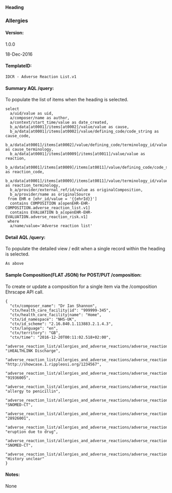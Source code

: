 #### Heading

### Allergies

#### Version:

1.0.0

18-Dec-2016

#### TemplateID:
`IDCR - Adverse Reaction List.v1`

#### Summary AQL /query:

To populate the list of items when the heading is selected.

```
select
  a/uid/value as uid,
  a/composer/name as author,
  a/context/start_time/value as date_created,
  b_a/data[at0001]/items[at0002]/value/value as cause,
  b_a/data[at0001]/items[at0002]/value/defining_code/code_string as cause_code,
  b_a/data[at0001]/items[at0002]/value/defining_code/terminology_id/value as cause_terminology,
  b_a/data[at0001]/items[at0009]/items[at0011]/value/value as reaction,
  b_a/data[at0001]/items[at0009]/items[at0011]/value/defining_code/code_string as reaction_code,
  b_a/data[at0001]/items[at0009]/items[at0011]/value/terminology_id/value as reaction_terminology,
  b_a/provider/external_ref/id/value as originalComposition,
  b_a/provider/name as originalSource
 from EHR e [ehr_id/value = '{{ehrId}}']
  contains COMPOSITION a[openEHR-EHR-COMPOSITION.adverse_reaction_list.v1]
  contains EVALUATION b_a[openEHR-EHR-EVALUATION.adverse_reaction_risk.v1]
 where
  a/name/value='Adverse reaction list'

```

#### Detail AQL /query:
To populate the detailed view / edit when a single record within the heading is selected.

```
As above
```

#### Sample Composition(FLAT JSON) for POST/PUT /composition:

To create or update a composition for a single item via the /composition Ehrscape API call.

```
{
  "ctx/composer_name": "Dr Ian Shannon",
  "ctx/health_care_facility|id": "999999-345",
  "ctx/health_care_facility|name": "Home",
  "ctx/id_namespace": "NHS-UK",
  "ctx/id_scheme": "2.16.840.1.113883.2.1.4.3",
  "ctx/language": "en",
  "ctx/territory": "GB",
  "ctx/time": "2016-12-20T00:11:02.518+02:00",
  "adverse_reaction_list/allergies_and_adverse_reactions/adverse_reaction_risk:0/_provider|name": "iHEALTHLINK Discharge",
 "adverse_reaction_list/allergies_and_adverse_reactions/adverse_reaction_risk:0/_provider|id": "http://showcase.1.rippleosi.org/1234567",
  "adverse_reaction_list/allergies_and_adverse_reactions/adverse_reaction_risk:0/causative_agent|code": "91936005",
   "adverse_reaction_list/allergies_and_adverse_reactions/adverse_reaction_risk:0/causative_agent|value": "allergy to penicillin",
   "adverse_reaction_list/allergies_and_adverse_reactions/adverse_reaction_risk:0/causative_agent|terminology": "SNOMED-CT",
   "adverse_reaction_list/allergies_and_adverse_reactions/adverse_reaction_risk:0/reaction_details/manifestation:0|code": "28926001",
   "adverse_reaction_list/allergies_and_adverse_reactions/adverse_reaction_risk:0/reaction_details/manifestation:0|value": "eruption due to drug",
   "adverse_reaction_list/allergies_and_adverse_reactions/adverse_reaction_risk:0/reaction_details/manifestation:0|terminology": "SNOMED-CT",
   "adverse_reaction_list/allergies_and_adverse_reactions/adverse_reaction_risk:0/reaction_details/comment": "History unclear"
}

```

#### Notes:

None
